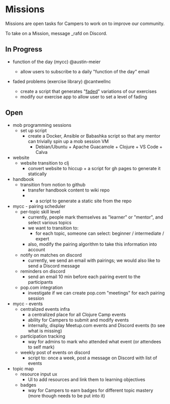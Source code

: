 # Missions

Missions are open tasks for Campers to work on to improve our community.

To take on a Mission, message _rafd on Discord.

## In Progress

- function of the day (mycc) @austin-meier
	- allow users to subscribe to a daily "function of the day" email

- faded problems (exercise library) @cantwellnc
	- create a script that generates "[faded](https://teachtogether.tech/en/index.html#faded-examples)" variations of our exercises
	- modify our exercise app to allow user to set a level of fading


## Open
 	
- mob programming sessions
    - set up script
    	- create a Docker, Ansible or Babashka script so that any mentor can trivially spin up a mob session VM
    		- Debian/Ubuntu + Apache Guacamole + Clojure + VS Code + Calva
- website
    - website transition to clj
    	- convert website to hiccup + a script for gh pages to generate it statically
- handbook
    - transition from notion to github
      - transfer handbook content to wiki repo
      - + a script to generate a static site from the repo 
- mycc - pairing scheduler
    - per-topic skill level
       - currently, people mark themselves as "learner" or "mentor", and select various topics
       - we want to transition to:
          - for each topic, someone can select: beginner / intermediate / expert
      - also, modify the pairing algorithm to take this information into account
    - notify on matches on discord
       - currently, we send an email with pairings; we would also like to send a Discord message
    - reminders on discord
       - send an email 10 min before each pairing event to the participants
    - pop.com integration
       - investigate if we can create pop.com "meetings" for each pairing session
- mycc - events
    - centralized events infra
       - a centralized place for all Clojure Camp events
       - ability for Campers to submit and modify events
       - internally, display Meetup.com events and Discord events (to see what is missing)
    - participation tracking
       - way for admins to mark who attended what event (or attendees to self mark)
    - weekly post of events on discord
       - script to: once a week, post a message on Discord with list of events
- topic map
    - resource input ux
       - UI to add resources and link them to learning objectives
    - badges
      - way for Campers to earn badges for different topic mastery (more though needs to be put into it)


